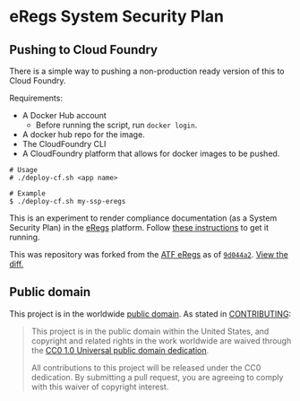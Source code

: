 # eRegs System Security Plan

## Pushing to Cloud Foundry
There is a simple way to pushing a non-production ready version of this to
Cloud Foundry.

Requirements:
- A Docker Hub account
  - Before running the script, run `docker login`.
- A docker hub repo for the image.
- The CloudFoundry CLI
- A CloudFoundry platform that allows for docker images to be pushed.

```
# Usage
# ./deploy-cf.sh <app name>

# Example
$ ./deploy-cf.sh my-ssp-eregs
```

This is an experiment to render compliance documentation (as a System Security Plan) in the [eRegs](https://eregs.github.io/) platform. Follow [these instructions](docs/docker_setup.rst) to get it running.

This was repository was forked from the [ATF eRegs](https://github.com/18F/atf-eregs) as of [`9d044a2`](https://github.com/opencontrol/eregs-ssp/tree/9d044a26f5bdfc50b3a242da7e2ce0a33bc8c07c). [View the diff.](https://github.com/opencontrol/eregs-ssp/compare/9d044a26f5bdfc50b3a242da7e2ce0a33bc8c07c...master)

## Public domain

This project is in the worldwide [public domain](LICENSE.md). As stated in [CONTRIBUTING](CONTRIBUTING.md):

> This project is in the public domain within the United States, and copyright and related rights in the work worldwide are waived through the [CC0 1.0 Universal public domain dedication](https://creativecommons.org/publicdomain/zero/1.0/).
>
> All contributions to this project will be released under the CC0 dedication. By submitting a pull request, you are agreeing to comply with this waiver of copyright interest.
